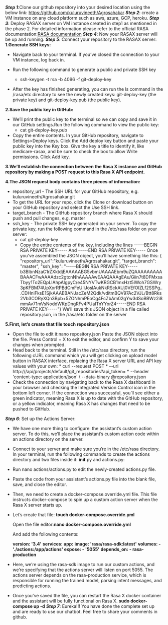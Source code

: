 ***Step 1***:Clone our github repository into your desired location using the below link: https://github.com/kuluruvineeth/Agrosahakar 
***Step 2***: create a VM instance on any cloud platform such as aws, azure, GCP, heroku. 
***Step 3***: Deploy RASAX server on VM instance created in step1 as mentioned in the phase 2. For detailed information please refer to the official RASA documentation:[RASA documentation](https://cdn2.hubspot.net/hubfs/6711345/ebook-v3.pdf?__hstc=123545108.89abd9a4f81cca58a8242833f77146c9.1618572135666.1618572135666.1618572135666.1&__hssc=123545108.1.1618572135666&__hsfp=1177053440&hsCtaTracking=2cf912f3-4137-4338-829e-08bb4713f0f6%7Cda22eae5-512d-48fe-b46a-c74517f3d870)
***Step 4***: Now your RASAX server will be up and running.
***Step 5***: Connect your repository to the RASAX server:
**1.Generate SSH keys:**
* Navigate back to your terminal. If you’ve closed the connection to your VM instance, log back in.
* Run the following command to generate a public and private SSH key
  * ssh-keygen -t rsa -b 4096 -f git-deploy-key

* After the key has finished generating, you can run the ls command in the /rasa/etc directory to see the newly created keys: git-deploy-key (the private key) and git-deploy-key.pub (the public key).

**2.Save the public key in GitHub:**
* We’ll print the public key to the terminal so we can copy and save it in our GitHub settings.Run the following command to view the public key:
  * cat git-deploy-key.pub
* Copy the entire contents.
In your GitHub repository, navigate to Settings>Deploy keys. Click the Add deploy key button and paste your public key into the Key box. Give the key a title to identify it, like medicare-rasax, and be sure to check the box to allow Write permissions. Click Add key.

**3.We’ll establish the connection between the Rasa X instance and GitHub repository by making a POST request to this Rasa X API endpoint.**

**4.The JSON request body contains three pieces of information:**
  * repository_url - The SSH URL for your GitHub repository, e.g. kuluruvineeth/Agrosahakar.git
  * To get the URL for your repo, click the Clone or download button on your GitHub repository and select the Use SSH link.
  * target_branch - The GitHub repository branch where Rasa X should push and pull changes, e.g. master
  * ssh_key - The private SSH key generated on your server.
To copy the private key, run the following command in the /etc/rasa folder on your server:
    * cat git-deploy-key
    * Copy the entire contents of the key, including the lines
 -----BEGIN RSA PRIVATE KEY----- 
                        And
 -----END RSA PRIVATE KEY-----
Once you’ve assembled the JSON object, you’ll have something like this:
{ "repository_url":"kuluruvineeth/Agrosahakar.git", "target_branch": "master", 
"ssh_key": "-----BEGIN RSA PRIVATE KEY-----b3BlbnNzaC1rZXktdjEAAAAABG5vbmUAAAAEbm9uZQAAAAAAAAABAAACFwAAAAdzc2gtcnNhAAAAAwEAAQAAAgEAu/Giin7t8DFMxsaTbyy1To2EQpLIAhpAIgpyC/e45NYVTwKRGCB1mxHzt5IWoh7GSWry3pKFBM74UpXxrRPBdCmFeUIiJoslAukNkRSckAUj0VEfOIZLf2SSPg...CDHniFksE1SjkAAAEBANJacZeM2Qdk/vditmBQV97Ac2VJL/Btt8Rks2Vb3CORyXQn3Bpb+5ZONhmPEoCg4FcZbAm02gYw3dSoBBWz2i8mmAv71mVsNoddWKpDngRFv4PUaITnYYxrZ4-----END RSA PRIVATE KEY-----"}
We’ll save this JSON object in a file called repository.json, in the /rasa/etc folder on the server

**5.First, let’s create that file touch repository.json**
   * Open the file to edit it:nano repository.json
Paste the JSON object into the file. Press Control + X to exit the editor, and confirm Y to save your changes when prompted.
   * Head back to the terminal. Still in the /etc/rasa directory, run the following cURL command which you will get clicking on upload model button in RASAX interface, replacing the Rasa X server URL and API key values with your own:
    * curl --request POST 
    *  --url http://<Rasa X server host>/api/projects/default/git_repositories?api_token=<your api token> 
    *  --header 'content-type: application/json' \ --data-binary @repository.json
   * Check the connection by navigating back to the Rasa X dashboard in your browser and checking the Integrated Version Control icon in the bottom left corner. If the connection was successful, you’ll see either a green indicator, meaning Rasa X is up to date with the GitHub repository, or a yellow indicator, meaning Rasa X has changes that need to be pushed to GitHub.
   
***Step 6***: Set up the Actions Server:
* We have one more thing to configure: the assistant’s custom action server. To do this, we’ll place the assistant’s custom action code within an actions directory on the server.
* Connect to your server and make sure you’re in the /etc/rasa directory. In your terminal, run the following commands to create the actions directory and two files inside it: __init__.py and actions.py:
* Run nano actions/actions.py to edit the newly-created actions.py file. 
* Paste the code from your assistant’s actions.py file into the blank file, save, and close the editor. 
* Then, we need to create a docker-compose.override.yml file. This file instructs docker-compose to spin up a custom action server when the Rasa X server starts up.
* Let’s create that file:
    **touch docker-compose.override.yml**


    Open the file editor:**nano docker-compose.override.yml**

    And add the following contents:


     **version: '3.4'**
     **services:**
     **app:** 
     **image: 'rasa/rasa-sdk:latest'**
     **volumes: - './actions:/app/actions' expose: - '5055'**
     **depends_on: - rasa-production**
* Here, we’re using the rasa-sdk image to run our custom actions, and we’re specifying that the actions server will listen on port 5055. The actions server depends on the rasa-production service, which is responsible for running the trained model, parsing intent messages, and predicting actions.
* Once you’ve saved the file, you can restart the Rasa X docker container and the assistant will be fully functional on Rasa X.
   **sudo docker-compose up -d**
***Step 7***: Eureka!!! You have done the complete set up and are ready to use our chatbot. Feel free to share your comments in github.


